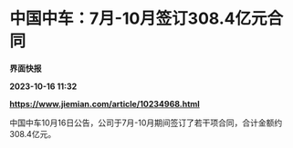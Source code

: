 # 中国中车：7月-10月签订308.4亿元合同
**界面快报**

**2023-10-16 11:32**

**https://www.jiemian.com/article/10234968.html**

中国中车10月16日公告，公司于7月-10月期间签订了若干项合同，合计金额约308.4亿元。